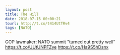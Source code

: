 ```yaml
---
layout: post
title: The Hill
date: 2018-07-15 00:00:21
tourl: http://t.co/t414UtTRv4
tags: [NATO]
---
```

GOP lawmaker: NATO summit "turned out pretty well" https://t.co/UUtUNPFZye https://t.co/Ha9S5hDsnx